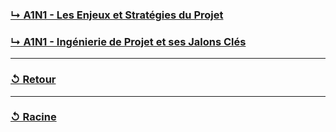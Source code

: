 ### [↳ A1N1 - Les Enjeux et Stratégies du Projet](A1N1_Les-Enjeux-et-Stratégies-du-Projet/README.MD)

### [↳ A1N1 - Ingénierie de Projet et ses Jalons Clés](A1N1_Ingénierie-de-Projet-et-ses-Jalons-Clés/README.MD)

---

### [↺ Retour](../README.MD)

---

### [↺ Racine](../../README.MD)
